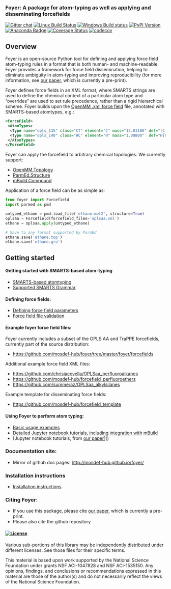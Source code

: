 ### Foyer: A package for atom-typing as well as applying and disseminating forcefields

[![Gitter chat](https://badges.gitter.im/mosdef-hub/gitter.png)](https://gitter.im/mosdef-hub/Lobby)
[![Linux Build Status](https://travis-ci.org/mosdef-hub/foyer.svg?branch=master)](https://travis-ci.org/mosdef-hub/foyer)
[![Windows Build status](https://ci.appveyor.com/api/projects/status/r6b2ny2hjo1t1ulb/branch/master?svg=true)](https://ci.appveyor.com/project/ctk3b/foyer/branch/master)
[![PyPI Version](https://badge.fury.io/py/foyer.svg)](https://pypi.python.org/pypi/foyer)
[![Anaconda Badge](https://anaconda.org/mosdef/foyer/badges/version.svg)](https://anaconda.org/mosdef/foyer)
[![Coverage Status](https://coveralls.io/repos/github/mosdef-hub/foyer/badge.svg?branch=master)](https://coveralls.io/github/mosdef-hub/foyer?branch=master)
[![codecov](https://codecov.io/gh/mosdef-hub/foyer/branch/master/graph/badge.svg)](https://codecov.io/gh/mosdef-hub/foyer)

## Overview
Foyer is an open-source Python tool for defining and applying force field atom-typing 
rules in a format that is both human- and machine-readable.  Foyer provides a framework for force field 
dissemination, helping to eliminate ambiguity in atom-typing and improving reproducibility 
(for more information, see [our paper](https://arxiv.org/abs/1812.06779), which is currently a pre-print).


Foyer defines force fields in an XML format, where SMARTS strings are used to define the chemical context 
of a particular atom type and “overrides” are used to set rule precedence, rather than a rigid hierarchical scheme. 
Foyer builds upon the [OpenMM .xml force field](http://docs.openmm.org/7.0.0/userguide/application.html#creating-force-fields)
file, annotated with SMARTS-based atomtypes, e.g.:

```xml
<ForceField>
 <AtomTypes>
  <Type name="opls_135" class="CT" element="C" mass="12.01100" def="[C;X4](C)(H)(H)H" desc="alkane CH3"/>
  <Type name="opls_140" class="HC" element="H" mass="1.00800"  def="H[C;X4]" desc="alkane H"/>
 </AtomTypes>
</ForceField>
```

Foyer can apply the forcefield to arbitrary chemical topologies. We currently support:

* [OpenMM.Topology](http://docs.openmm.org/7.0.0/api-python/generated/simtk.openmm.app.topology.Topology.html#)
* [ParmEd.Structure](http://parmed.github.io/ParmEd/html/structure.html)
* [mBuild.Compound](http://mosdef-hub.github.io/mbuild/data_structures.html)

Application of a force field can be as simple as:
```python
from foyer import Forcefield
import parmed as pmd

untyped_ethane = pmd.load_file('ethane.mol2', structure=True)
oplsaa = Forcefield(forcefield_files='oplsaa.xml')
ethane = oplsaa.apply(untyped_ethane)

# Save to any format supported by ParmEd
ethane.save('ethane.top')
ethane.save('ethane.gro')
```

## Getting started

#### Getting started with SMARTS-based atom-typing
* [SMARTS-based atomtyping](docs/smarts.rst)
* [Supported SMARTS Grammar](https://github.com/mosdef-hub/foyer/issues/63)

#### Defining force fields: 
* [Defining force field parameters](docs/parameter_definitions.md)
* [Force field file validation](docs/validation.rst)

 
#### Example foyer force field files:
Foyer currently includes a subset of the OPLS AA and TraPPE forcefields, currently part of the source distribution:
* https://github.com/mosdef-hub/foyer/tree/master/foyer/forcefields

Additional example force field XML files:
* https://github.com/chrisiacovella/OPLSaa_perfluoroalkanes
* https://github.com/mosdef-hub/forcefield_perfluoroethers
* https://github.com/summeraz/OPLSaa_alkylsilanes

Example template for disseminating force fields:
* https://github.com/mosdef-hub/forcefield_template


#### Using Foyer to perform atom typing:
* [Basic usage examples](docs/usage_examples.rst)
* [Detailed Jupyter notebook tutorials, including integration with mBuild](https://github.com/mosdef-hub/foyer_tutorials)
* [Jupyter notebook tutorials, from [our paper](https://arxiv.org/abs/1812.06779)]()

### Documentation site:
* Mirror of github doc pages: http://mosdef-hub.github.io/foyer/

### Installation instructions
* [Installation instructions](docs/installation.rst)

### Citing Foyer:
* If you use this package, please cite [our paper](https://arxiv.org/abs/1812.06779), which is currently a pre-print.
* Please also cite the github repository

#### [![License](https://img.shields.io/badge/license-MIT-blue.svg)](http://opensource.org/licenses/MIT)

Various sub-portions of this library may be independently distributed under
different licenses. See those files for their specific terms.

This material is based upon work supported by the National Science Foundation under grants NSF ACI-1047828 and NSF ACI-1535150. Any opinions, findings, and conclusions or recommendations expressed in this material are those of the author(s) and do not necessarily reflect the views of the National Science Foundation.
